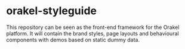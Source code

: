 # orakel-styleguide
This repository can be seen as the front-end framework for the Orakel platform. It will contain the brand styles, page layouts and behavioural components with demos based on static dummy data.
